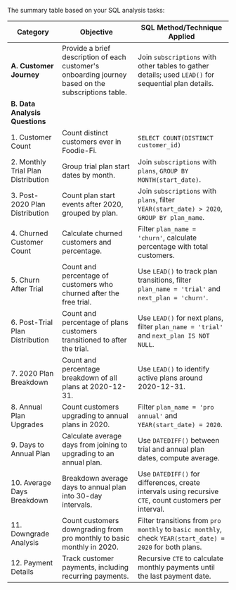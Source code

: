 The summary table based on your SQL analysis tasks:  

| **Category**               | **Objective**                                                                                     | **SQL Method/Technique Applied**                                                                                   |
|----------------------------|--------------------------------------------------------------------------------------------------|--------------------------------------------------------------------------------------------------------------------|
| **A. Customer Journey**    | Provide a brief description of each customer's onboarding journey based on the subscriptions table. | Join `subscriptions` with other tables to gather details; used `LEAD()` for sequential plan details.               |
| **B. Data Analysis Questions** |                                                                                              |                                                                                                                    |
| 1. Customer Count          | Count distinct customers ever in Foodie-Fi.                                                     | `SELECT COUNT(DISTINCT customer_id)`                                                                               |
| 2. Monthly Trial Plan Distribution | Group trial plan start dates by month.                                                           | Join `subscriptions` with `plans`, `GROUP BY MONTH(start_date)`.                                                  |
| 3. Post-2020 Plan Distribution | Count plan start events after 2020, grouped by plan.                                               | Join `subscriptions` with `plans`, filter `YEAR(start_date) > 2020`, `GROUP BY plan_name`.                         |
| 4. Churned Customer Count  | Calculate churned customers and percentage.                                                      | Filter `plan_name = 'churn'`, calculate percentage with total customers.                                           |
| 5. Churn After Trial       | Count and percentage of customers who churned after the free trial.                              | Use `LEAD()` to track plan transitions, filter `plan_name = 'trial'` and `next_plan = 'churn'`.                    |
| 6. Post-Trial Plan Distribution | Count and percentage of plans customers transitioned to after the trial.                          | Use `LEAD()` for next plans, filter `plan_name = 'trial'` and `next_plan IS NOT NULL`.                             |
| 7. 2020 Plan Breakdown     | Count and percentage breakdown of all plans at 2020-12-31.                                       | Use `LEAD()` to identify active plans around 2020-12-31.                                                           |
| 8. Annual Plan Upgrades    | Count customers upgrading to annual plans in 2020.                                              | Filter `plan_name = 'pro annual'` and `YEAR(start_date) = 2020`.                                                   |
| 9. Days to Annual Plan     | Calculate average days from joining to upgrading to an annual plan.                              | Use `DATEDIFF()` between trial and annual plan dates, compute average.                                             |
| 10. Average Days Breakdown | Breakdown average days to annual plan into 30-day intervals.                                     | Use `DATEDIFF()` for differences, create intervals using recursive `CTE`, count customers per interval.            |
| 11. Downgrade Analysis     | Count customers downgrading from pro monthly to basic monthly in 2020.                          | Filter transitions from `pro monthly` to `basic monthly`, check `YEAR(start_date) = 2020` for both plans.          |
| 12. Payment Details        | Track customer payments, including recurring payments.                                          | Recursive `CTE` to calculate monthly payments until the last payment date.                                         |
